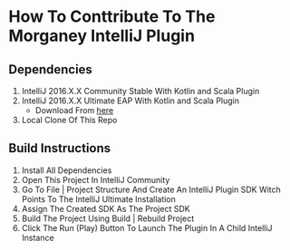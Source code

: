 # How To Conttribute To The Morganey IntelliJ Plugin

## Dependencies 

1. IntelliJ 2016.X.X Community Stable With Kotlin and Scala Plugin
2. IntelliJ 2016.X.X Ultimate EAP With Kotlin and Scala Plugin 
	* Download From [here](https://confluence.jetbrains.com/display/IDEADEV/EAP)
3. Local Clone Of This Repo

## Build Instructions

1. Install All Dependencies
2. Open This Project In IntelliJ Community
3. Go To File | Project Structure And Create An IntelliJ Plugin SDK Witch Points To The IntelliJ Ultimate Installation
4. Assign The Created SDK As The Project SDK
5. Build The Project Using Build | Rebuild Project
6. Click The Run (Play) Button To Launch The Plugin In A Child IntelliJ Instance

